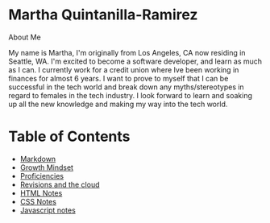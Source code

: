 # Martha Quintanilla-Ramirez

About Me

My name is Martha, I'm originally from Los Angeles, CA now residing in Seattle, WA. I'm excited to become a software developer, and learn as much as I can. I currently work for a credit union where Ive been working in finances for almost 6 years. I want to prove to myself that I can be successful in the tech world and break down any myths/stereotypes in regard to females in the tech industry. I look forward to learn and soaking up all the new knowledge and making my way into the tech world.

# Table of Contents

- [Markdown](https://marthaquinram.github.io/reading-notes/Markdown)
- [Growth Mindset](https://marthaquinram.github.io/reading-notes/Growthmindset)
- [Proficiencies](https://marthaquinram.github.io/reading-notes/Proficiencies)
- [Revisions and the cloud](https://marthaquinram.github.io/reading-notes/RevisionsandtheCloud)
- [HTML Notes](https://marthaquinram.github.io/reading-notes/htmlread04)
- [CSS Notes](https://marthaquinram.github.io/reading-notes/css)
- [Javascript notes](https://marthaquinram.github.io/reading-notes/Javascript)